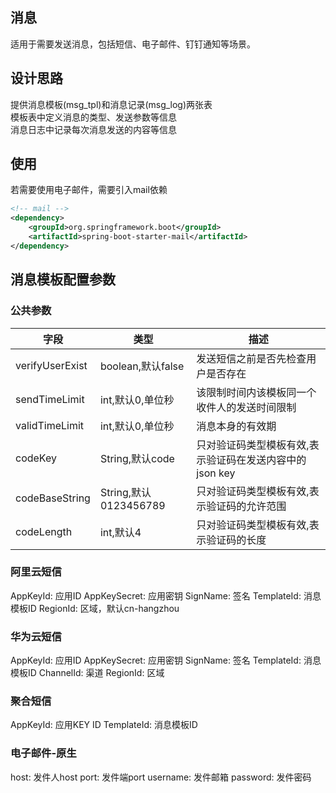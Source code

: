 ## 消息
适用于需要发送消息，包括短信、电子邮件、钉钉通知等场景。

## 设计思路
提供消息模板(msg_tpl)和消息记录(msg_log)两张表    
模板表中定义消息的类型、发送参数等信息    
消息日志中记录每次消息发送的内容等信息

## 使用
若需要使用电子邮件，需要引入mail依赖
```xml
<!-- mail -->
<dependency>
    <groupId>org.springframework.boot</groupId>
    <artifactId>spring-boot-starter-mail</artifactId>
</dependency>
```

## 消息模板配置参数
### 公共参数
| 字段 | 类型                  | 描述                               |
| ---- |---------------------|----------------------------------|
|verifyUserExist| boolean,默认false | 发送短信之前是否先检查用户是否存在                |
|sendTimeLimit| int,默认0,单位秒         | 该限制时间内该模板同一个收件人的发送时间限制           |
|validTimeLimit| int,默认0,单位秒         | 消息本身的有效期                         |
|codeKey| String,默认code       | 只对验证码类型模板有效,表示验证码在发送内容中的json key |
|codeBaseString| String,默认0123456789 | 只对验证码类型模板有效,表示验证码的允许范围           |
|codeLength| int,默认4             | 只对验证码类型模板有效,表示验证码的长度             |

### 阿里云短信
AppKeyId: 应用ID
AppKeySecret: 应用密钥
SignName: 签名
TemplateId: 消息模板ID
RegionId: 区域，默认cn-hangzhou

### 华为云短信
AppKeyId: 应用ID
AppKeySecret: 应用密钥
SignName: 签名
TemplateId: 消息模板ID
ChannelId: 渠道
RegionId: 区域

### 聚合短信
AppKeyId: 应用KEY ID
TemplateId: 消息模板ID

### 电子邮件-原生
host: 发件人host
port: 发件端port
username: 发件邮箱
password: 发件密码

